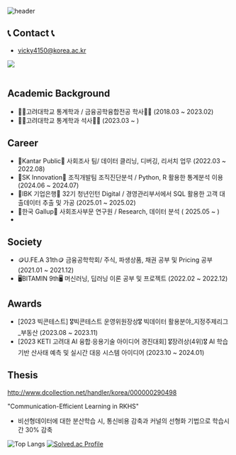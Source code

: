 ![header](https://capsule-render.vercel.app/api?type=wave&color=auto&height=300&section=header&text=Welcome%20to%20HJ's%20Github&fontSize=50)

## 📞 Contact 📞
- vicky4150@korea.ac.kr
<div style="display:flex; flex-direction:row;">
    <a href="mailto:vicky4150@korea.ac.kr">
        <img src="https://img.shields.io/badge/Korea-EA4335?style=for-the-badge&logo=korea&logoColor=white"> 
    </a>
</div><br>

## Academic Background
- 👩‍🎓고려대학교 통계학과 / 금융공학융합전공 학사👩‍🎓 (2018.03 ~ 2023.02)
- 👩‍💻고려대학교 통계학과 석사👩‍💻 (2023.03 ~ )

## Career
- 💼Kantar Public💼 사회조사 팀/ 데이터 클리닝, 디버깅, 리서치 업무 (2022.03 ~ 2022.08)
- 💼SK Innovation💼 조직개발팀 조직진단분석 / Python, R 활용한 통계분석 이용 (2024.06 ~ 2024.07)
- 💼IBK 기업은행💼 32기 청년인턴 Digital / 경영관리부서에서 SQL 활용한 고객 대출데이터 추출 및 가공 (2025.01 ~ 2025.02)
- 💼한국 Gallup💼 사회조사부문 연구원 / Research, 데이터 분석 ( 2025.05 ~ )
- 
## Society
- 🪙U.FE.A 31th🪙 금융공학학회/ 주식, 파생상품, 채권 공부 및 Pricing 공부 (2021.01 ~ 2021.12)
- 🖥️BITAMIN 9th🖥️  머신러닝, 딥러닝 이론 공부 및 프로젝트 (2022.02 ~ 2022.12)

## Awards
- [2023 빅콘테스트] 🎖️빅콘테스트 운영위원장상🎖️ 빅데이터 활용분야_지정주제리그_부동산 (2023.08 ~ 2023.11)
- [2023 KETI 고려대 AI 융합∙응용기술 아이디어 경진대회] 🎖️장려상(4위)🎖️ AI 학습기반 산사태 예측 및 실시간 대응 시스템 아이디어 (2023.10 ~ 2024.01)

## Thesis
http://www.dcollection.net/handler/korea/000000290498

"Communication-Efficient Learning in RKHS"
- 비선형데이터에 대한 분산학습 시, 통신비용 감축과 커널의 선형화 기법으로 학습시간 30% 감축


![Top Langs](https://github-readme-stats.vercel.app/api/top-langs/?username=Hj9933)
[![Solved.ac Profile](http://mazassumnida.wtf/api/v2/generate_badge?boj=vicky4150)](https://solved.ac/vicky4150/)





